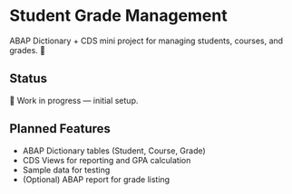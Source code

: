 # Student Grade Management

ABAP Dictionary + CDS mini project for managing students, courses, and grades. 🚀

## Status
🚧 Work in progress — initial setup.

## Planned Features
- ABAP Dictionary tables (Student, Course, Grade)
- CDS Views for reporting and GPA calculation
- Sample data for testing
- (Optional) ABAP report for grade listing
